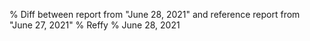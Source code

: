 % Diff between report from "June 28, 2021" and reference report from "June 27, 2021"
% Reffy
% June 28, 2021

